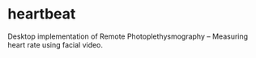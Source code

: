 # heartbeat
Desktop implementation of Remote Photoplethysmography – Measuring heart rate using facial video.
